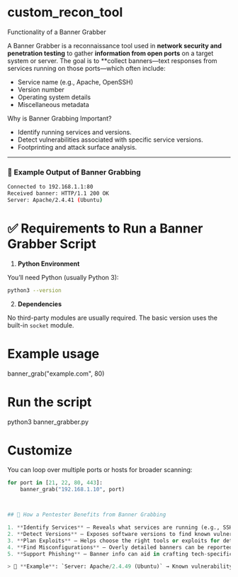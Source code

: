 # custom_recon_tool
Functionality of a Banner Grabber

A Banner Grabber is a reconnaissance tool used in **network security and penetration testing** to gather **information from open ports** on a target system or server. The goal is to **collect banners—text responses from services running on those ports—which often include:

* Service name (e.g., Apache, OpenSSH)
* Version number
* Operating system details
* Miscellaneous metadata

Why is Banner Grabbing Important?

* Identify running services and versions.
* Detect vulnerabilities associated with specific service versions.
* Footprinting and attack surface analysis.

---

### 🧪 Example Output of Banner Grabbing

```bash
Connected to 192.168.1.1:80
Received banner: HTTP/1.1 200 OK
Server: Apache/2.4.41 (Ubuntu)
```

# ✅ Requirements to Run a Banner Grabber Script

1. **Python Environment**

You’ll need Python (usually Python 3):

```bash
python3 --version
```

 2. **Dependencies**

No third-party modules are usually required. The basic version uses the built-in `socket` module.



 
# Example usage
banner_grab("example.com", 80)

# Run the script
python3 banner_grabber.py

# Customize
You can loop over multiple ports or hosts for broader scanning:

```python
for port in [21, 22, 80, 443]:
    banner_grab("192.168.1.10", port)



## 🔐 How a Pentester Benefits from Banner Grabbing

1. **Identify Services** – Reveals what services are running (e.g., SSH, Apache).
2. **Detect Versions** – Exposes software versions to find known vulnerabilities (CVEs).
3. **Plan Exploits** – Helps choose the right tools or exploits for detected services.
4. **Find Misconfigurations** – Overly detailed banners can be reported as information disclosure.
5. **Support Phishing** – Banner info can aid in crafting tech-specific phishing attacks.

> 📌 **Example**: `Server: Apache/2.4.49 (Ubuntu)` → Known vulnerability: [CVE-2021-41773](https://nvd.nist.gov/vuln/detail/CVE-2021-41773)

